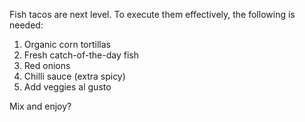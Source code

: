 Fish tacos are next level. To execute them effectively, the following is needed:

1. Organic corn tortillas
2. Fresh catch-of-the-day fish
3. Red onions
4. Chilli sauce (extra spicy)
5. Add veggies al gusto

Mix and enjoy?

